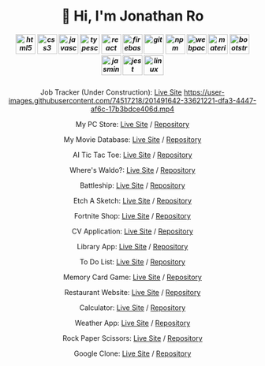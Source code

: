 <!-- https://devicon.dev/ -->

<h1 align="center">👋 Hi, I'm Jonathan Ro</h1>

<h5 align="center">
<img loading="lazy" src="https://cdn.jsdelivr.net/gh/devicons/devicon/icons/html5/html5-plain-wordmark.svg" alt="html5" width="40" height="40"/>
<img loading="lazy" src="https://cdn.jsdelivr.net/gh/devicons/devicon/icons/css3/css3-plain-wordmark.svg" alt="css3" width="40" height="40"/>
<img loading="lazy" src="https://cdn.jsdelivr.net/gh/devicons/devicon/icons/javascript/javascript-plain.svg" alt="javascript" width="40" height="40"/>
<img loading="lazy" src="https://cdn.jsdelivr.net/gh/devicons/devicon/icons/typescript/typescript-plain.svg" alt="typescript" width="40" height="40"/>
<img loading="lazy" src="https://cdn.jsdelivr.net/gh/devicons/devicon/icons/react/react-original-wordmark.svg" alt="react" width="40" height="40"/>
<img loading="lazy" src="https://cdn.jsdelivr.net/gh/devicons/devicon/icons/firebase/firebase-plain-wordmark.svg" alt="firebase" width="40" height="40"/>
<img loading="lazy" src="https://cdn.jsdelivr.net/gh/devicons/devicon/icons/git/git-plain-wordmark.svg" alt="git" width="40" height="40"/>
<img loading="lazy" src="https://cdn.jsdelivr.net/gh/devicons/devicon/icons/npm/npm-original-wordmark.svg" alt="npm" width="40" height="40"/>
<img loading="lazy" src="https://cdn.jsdelivr.net/gh/devicons/devicon/icons/webpack/webpack-original-wordmark.svg" alt="webpack" width="40" height="40"/>
<img loading="lazy" src="https://github.com/prplx/svg-logos/blob/master/svg/materialize.svg" alt="materializecss" width="40" height="40"/>
<img loading="lazy" src="https://cdn.jsdelivr.net/gh/devicons/devicon/icons/bootstrap/bootstrap-plain-wordmark.svg"  alt="bootstrap" width="40" height="40"/>
<img loading="lazy" src="https://cdn.jsdelivr.net/gh/devicons/devicon/icons/jasmine/jasmine-plain-wordmark.svg" alt="jasmine" width="40" height="40"/>
<img loading="lazy" src="https://cdn.jsdelivr.net/gh/devicons/devicon/icons/jest/jest-plain.svg" alt="jest" width="40" height="40"/>
<img loading="lazy" src="https://cdn.jsdelivr.net/gh/devicons/devicon/icons/linux/linux-original.svg" alt="linux" width="40" height="40"/>
</h5>

<h5 align="center" class="bio"></h5>

<div align="center">
 
Job Tracker (Under Construction): [Live Site](https://jonro2955.github.io/job-tracker-client/) 
https://user-images.githubusercontent.com/74517218/201491642-33621221-dfa3-4447-af6c-17b3bdce406d.mp4

My PC Store: [Live Site](https://jonro2955.github.io/my_pc_store/) / [Repository](https://github.com/jonro2955/my_pc_store) 

My Movie Database: [Live Site](https://mmdb-97518.web.app) / [Repository](https://github.com/jonro2955/odin_javascript_12_mmdb)

AI Tic Tac Toe: [Live Site](https://jonro2955.github.io/odin_javascript_2_tictactoe/) / [Repository](https://github.com/jonro2955/odin_javascript_2_tictactoe) 

Where's Waldo?: [Live Site](https://jonro2955.github.io/odin_javascript_11_wheres_waldo/) / [Repository](https://github.com/jonro2955/odin_javascript_11_wheres_waldo) 

Battleship: [Live Site](https://jonro2955.github.io/odin_javascript_7_battleship_2.0/) / [Repository](https://github.com/jonro2955/odin_javascript_7_battleship_2.0) 

Etch A Sketch: [Live Site](https://jonro2955.github.io/odin_foundations_4_etch_a_sketch/) / [Repository](https://github.com/jonro2955/odin_foundations_4_etch_a_sketch)  

Fortnite Shop: [Live Site](https://jonro2955.github.io/fortnite-shop-react-router-practice/) / [Repository](https://github.com/jonro2955/fortnite-shop-react-router-practice) 

CV Application: [Live Site](https://jonro2955.github.io/odin_javascript_8_cv_application/) / [Repository](https://github.com/jonro2955/odin_javascript_8_cv_application) 

Library App: [Live Site](https://jonro2955.github.io/odin_javaScript_1_library/) / [Repository](https://github.com/jonro2955/odin_javaScript_1_library) 

To Do List: [Live Site](https://jonro2955.github.io/odin_javascript_4_todo_list/) / [Repository](https://github.com/jonro2955/odin_javascript_4_todo_list) 

Memory Card Game: [Live Site](https://jonro2955.github.io/odin_javascript_9_memory_card/) / [Repository](https://github.com/jonro2955/odin_javascript_9_memory_card) 

Restaurant Website: [Live Site](https://jonro2955.github.io/odin_javascript_3_restaurant_page/) / [Repository](https://github.com/jonro2955/odin_javascript_3_restaurant_page) 

Calculator: [Live Site](https://jonro2955.github.io/odin_foundations_5_calculator/) / [Repository](https://github.com/jonro2955/odin_foundations_5_calculator) 

Weather App: [Live Site](https://jonro2955.github.io/odin_javascript_5_weather_app/) / [Repository](https://github.com/jonro2955/odin_javascript_5_weather_app) 

Rock Paper Scissors: [Live Site](https://jonro2955.github.io/odin_foundations_3_rock_paper_scissors/) / [Repository](https://github.com/jonro2955/odin_foundations_3_rock_paper_scissors) 

Google Clone: [Live Site](https://jonro2955.github.io/odin_foundations_2_google_homepage/) / [Repository](https://github.com/jonro2955/odin_foundations_2_google_homepage)

 </div>

